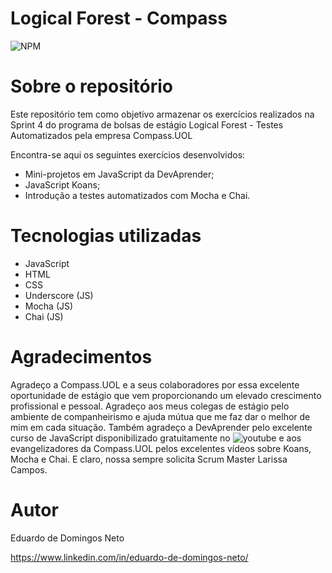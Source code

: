 # Logical Forest - Compass
![NPM](https://img.shields.io/badge/Made%20with-JavaScript-yellow)

# Sobre o repositório

Este repositório tem como objetivo armazenar os exercícios realizados na Sprint 4 do programa de bolsas de estágio Logical Forest - Testes Automatizados pela empresa Compass.UOL

Encontra-se aqui os seguintes exercícios desenvolvidos:
- Mini-projetos em JavaScript da DevAprender;
- JavaScript Koans;
- Introdução a testes automatizados com Mocha e Chai.


# Tecnologias utilizadas
- JavaScript
- HTML
- CSS
- Underscore (JS)
- Mocha (JS)
- Chai (JS)

# Agradecimentos

Agradeço a Compass.UOL e a seus colaboradores por essa excelente oportunidade de estágio que vem proporcionando um elevado crescimento profissional e pessoal.
Agradeço aos meus colegas de estágio pelo ambiente de companheirismo e ajuda mútua que me faz dar o melhor de mim em cada situação.
Também agradeço a DevAprender pelo excelente curso de JavaScript disponibilizado gratuitamente no ![youtube](https://youtu.be/i6Oi-YtXnAU) e aos evangelizadores da Compass.UOL pelos excelentes vídeos sobre Koans, Mocha e Chai. E claro, nossa sempre solicita Scrum Master Larissa Campos.

# Autor

Eduardo de Domingos Neto

https://www.linkedin.com/in/eduardo-de-domingos-neto/
